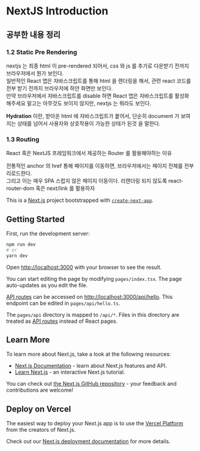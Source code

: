 # NextJS Introduction

## 공부한 내용 정리

### 1.2 Static Pre Rendering

nextjs 는 최종 html 이 pre-rendered 되어서, css 와 js 를 추가로 다운받기 전까지 브라우저에서 뭔가 보인다. <br>
일반적인 React 앱은 자바스크립트를 통해 html 을 렌더링을 해서, 관련 react 코드를 전부 받기 전까지 브라우저에 하얀 화면만 보인다. <br>
만약 브라우저에서 자바스크립트를 disable 하면 React 앱은 자바스크립트를 활성화 해주세요 말고는 아무것도 보이지 않지만, nextjs 는 뭐라도 보인다.

**Hydration** 이란, 받아온 html 에 자바스크립트가 붙어서, 단순히 document 가 보여지는 상태를 넘어서 사용자와 상호작용이 가능한 상태가 된것 을 말한다.

### 1.3 Routing

React 혹은 NextJS 프레임워크에서 제공하는 Router 를 활용해야하는 이유

전통적인 anchor 의 href 통해 페이지를 이동하면, 브라우저에서는 페이지 전체를 전부 리로드한다. <br>
그리고 이는 매우 SPA 스럽지 않은 페이지 이동이다. 리렌더링 되지 않도록 react-router-dom 혹은 next/link 를 활용하자

This is a [Next.js](https://nextjs.org/) project bootstrapped with [`create-next-app`](https://github.com/vercel/next.js/tree/canary/packages/create-next-app).

## Getting Started

First, run the development server:

```bash
npm run dev
# or
yarn dev
```

Open [http://localhost:3000](http://localhost:3000) with your browser to see the result.

You can start editing the page by modifying `pages/index.tsx`. The page auto-updates as you edit the file.

[API routes](https://nextjs.org/docs/api-routes/introduction) can be accessed on [http://localhost:3000/api/hello](http://localhost:3000/api/hello). This endpoint can be edited in `pages/api/hello.ts`.

The `pages/api` directory is mapped to `/api/*`. Files in this directory are treated as [API routes](https://nextjs.org/docs/api-routes/introduction) instead of React pages.

## Learn More

To learn more about Next.js, take a look at the following resources:

- [Next.js Documentation](https://nextjs.org/docs) - learn about Next.js features and API.
- [Learn Next.js](https://nextjs.org/learn) - an interactive Next.js tutorial.

You can check out [the Next.js GitHub repository](https://github.com/vercel/next.js/) - your feedback and contributions are welcome!

## Deploy on Vercel

The easiest way to deploy your Next.js app is to use the [Vercel Platform](https://vercel.com/new?utm_medium=default-template&filter=next.js&utm_source=create-next-app&utm_campaign=create-next-app-readme) from the creators of Next.js.

Check out our [Next.js deployment documentation](https://nextjs.org/docs/deployment) for more details.
